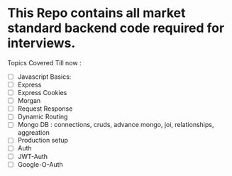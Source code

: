 # This Repo contains all market standard backend code required for interviews.

Topics Covered Till now :

- [ ] Javascript Basics:
- [ ] Express
- [ ] Express Cookies
- [ ] Morgan
- [ ] Request Response
- [ ] Dynamic Routing
- [ ] Mongo DB : connections, cruds, advance mongo, joi, relationships, aggreation
- [ ] Production setup
- [ ] Auth
- [ ] JWT-Auth
- [ ] Google-O-Auth
